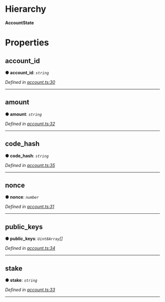 

# Hierarchy

**AccountState**

# Properties

<a id="account_id"></a>

##  account_id

**● account_id**: *`string`*

*Defined in [account.ts:30](https://github.com/nearprotocol/nearlib/blob/92b693c/src.ts/account.ts#L30)*

___
<a id="amount"></a>

##  amount

**● amount**: *`string`*

*Defined in [account.ts:32](https://github.com/nearprotocol/nearlib/blob/92b693c/src.ts/account.ts#L32)*

___
<a id="code_hash"></a>

##  code_hash

**● code_hash**: *`string`*

*Defined in [account.ts:35](https://github.com/nearprotocol/nearlib/blob/92b693c/src.ts/account.ts#L35)*

___
<a id="nonce"></a>

##  nonce

**● nonce**: *`number`*

*Defined in [account.ts:31](https://github.com/nearprotocol/nearlib/blob/92b693c/src.ts/account.ts#L31)*

___
<a id="public_keys"></a>

##  public_keys

**● public_keys**: *`Uint8Array`[]*

*Defined in [account.ts:34](https://github.com/nearprotocol/nearlib/blob/92b693c/src.ts/account.ts#L34)*

___
<a id="stake"></a>

##  stake

**● stake**: *`string`*

*Defined in [account.ts:33](https://github.com/nearprotocol/nearlib/blob/92b693c/src.ts/account.ts#L33)*

___

